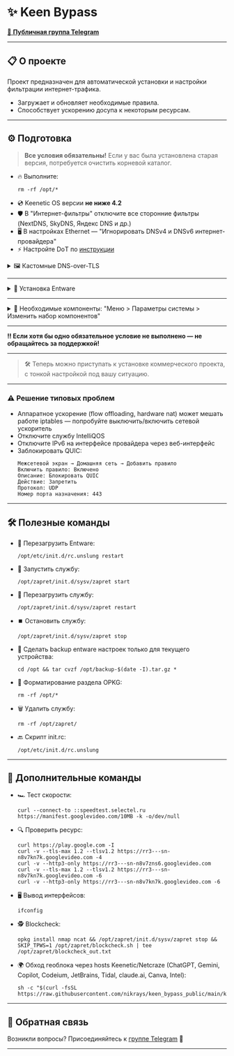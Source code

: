 # ✨ Keen Bypass

[📢 **Публичная группа Telegram**](https://t.me/keenetic_boost)  

---

## 📋 О проекте

Проект предназначен для автоматической установки и настройки фильтрации интернет-трафика.
- Загружает и обновляет необходимые правила.
- Способствует ускорению досупа к некоторым ресурсам.

---

## ⚙️ Подготовка

> **Все условия обязательны!**
> Если у вас была установлена старая версия, потребуется очистить корневой каталог.

- 🔥 Выполните:
  ```shell
  rm -rf /opt/*
  ```
- 💿 Keenetic OS версии **не ниже 4.2**
- 🛡️ В "Интернет-фильтры" отключите все сторонние фильтры (NextDNS, SkyDNS, Яндекс DNS и др.)
- 🖥️ В настройках Ethernet — "Игнорировать DNSv4 и DNSv6 интернет-провайдера"
- ⚡ Настройте DоT по [инструкции](https://help.keenetic.com/hc/ru/articles/360021214160)

<details>
  <summary>🖼️ Кастомные DNS-over-TLS</summary>

- **DoT1:**
  Сервер: `hel01.dnscry.pt`  
  TLS-имя: `hel01.dnscry.pt`

- **DoT2:**
  Сервер: `77.88.8.8`  
  TLS-имя: `common.dot.dns.yandex.net`

</details>

---

<details>
  <summary>📝 Установка Entware</summary>

1. Предварительно отформатируйте флешку в ext4 с названием раздела `opkg`
2. Подключите к роутеру, зайдите в CLI через [192.168.1.1/a](http://192.168.1.1/a)
3. Вставьте команду для отключения OPKG:

   ```
   opkg no disk
   ```

4. Вставьте команду (выберите архитектуру):

   **Mipsel:**
   ```
   opkg disk opkg:/ https://bin.entware.net/mipselsf-k3.4/installer/mipsel-installer.tar.gz
   ```
   **Arch64:**
   ```
   opkg disk opkg:/ https://bin.entware.net/aarch64-k3.10/installer/aarch64-installer.tar.gz
   ```
   _(название раздела можно уточнить в web-интерфейсе накопителя)_

5. Следите за логом в разделе диагностики

- [Официальная инструкция](https://help.keenetic.com/hc/ru/articles/360021214160)
</details>

---

<details>
  <summary>📸 Необходимые компоненты: "Меню > Параметры системы > Изменить набор компонентов"</summary>

- **Базовые компоненты:** Сервер SSH
- **Сетевые функции:** SSTP VPN-сервер, IPv6, WireGuard VPN
- **Пакеты OPKG:** Поддержка открытых пакетов, Модули ядра Netfilter

_Сохраните изменения — устройство перезагрузится_
</details>

---

**‼️ Если хотя бы одно обязательное условие не выполнено — не обращайтесь за поддержкой!**

---

> 🛠️ Теперь можно приступать к установке коммерческого проекта, с тонкой настройкой под вашу ситуацию.

---

### ⚠️ Решение типовых проблем

- Аппаратное ускорение (flow offloading, hardware nat) может мешать работе iptables — попробуйте выключить/включить сетевой ускоритель
- Отключите службу IntelliQOS
- Отключите IPv6 на интерфейсе провайдера через веб-интерфейс
- Заблокировать QUIC:
  ```
  Межсетевой экран → Домашняя сеть → Добавить правило
  Включить правило: Включено
  Описание: Блокировать QUIC
  Действие: Запретить
  Протокол: UDP
  Номер порта назначения: 443
  ```

---

## 🛠️ Полезные команды

- 🔄 Перезагрузить Entware:
  ```shell
  /opt/etc/init.d/rc.unslung restart
  ```
- 🚦 Запустить службу:
  ```shell
  /opt/zapret/init.d/sysv/zapret start
  ```
- 🔁 Перезагрузить службу:
  ```shell
  /opt/zapret/init.d/sysv/zapret restart
  ```
- ⏹️ Остановить службу:
  ```shell
  /opt/zapret/init.d/sysv/zapret stop
  ```
- 💾 Сделать backup entware настроек только для текущего устройства:
  ```shell
  cd /opt && tar cvzf /opt/backup-$(date -I).tar.gz *
  ```
- 🧹 Форматирование раздела OPKG:
  ```shell
  rm -rf /opt/*
  ```
- 🗑️ Удалить службу:
  ```shell
  rm -rf /opt/zapret/
  ```
- 🔙 Скрипт init.rc:
  ```shell
  /opt/etc/init.d/rc.unslung
  ```

---

## 🚀 Дополнительные команды

- 🏎️ Тест скорости:
  ```shell
  curl --connect-to ::speedtest.selectel.ru https://manifest.googlevideo.com/10MB -k -o/dev/null
  ```
- 🔍 Проверить ресурс:
  ```shell
  curl https://play.google.com -I
  curl -v --tls-max 1.2 --tlsv1.2 https://rr3---sn-n8v7kn7k.googlevideo.com -4
  curl -v --http3-only https://rr3---sn-n8v7zns6.googlevideo.com
  curl -v --tls-max 1.2 --tlsv1.2 https://rr3---sn-n8v7kn7k.googlevideo.com -6
  curl -v --http3-only https://rr3---sn-n8v7kn7k.googlevideo.com -6
  ```
- 🖥️ Вывод интерфейсов:
  ```shell
  ifconfig
  ```
- 🕵️ Blockcheck:
  ```shell
  opkg install nmap ncat && /opt/zapret/init.d/sysv/zapret stop && SKIP_TPWS=1 /opt/zapret/blockcheck.sh | tee /opt/zapret/blockcheck_out.txt
  ```
- 🌍 Обход геоблока через hosts Keenetic/Netcraze (ChatGPT, Gemini, Copilot, Codeium, JetBrains, Tidal, claude.ai, Canva, Intel):
  ```shell
  sh -c "$(curl -fsSL https://raw.githubusercontent.com/nikrays/keen_bypass_public/main/keen_bypass_geo.sh)"
  ```

---

## 💬 Обратная связь

Возникли вопросы? Присоединяйтесь к [группе Telegram](https://t.me/keenetic_boost) 🚀

---
